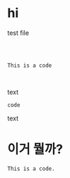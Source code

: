 # hi

test file

<pre>

<code>

This is a code

</code>
</pre>

text

    code
    
text

# 이거 뭘까?

```This is a code.```





















